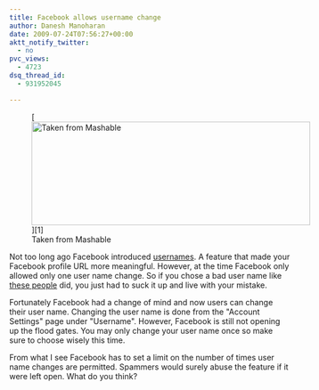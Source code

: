 ```yaml
---
title: Facebook allows username change
author: Danesh Manoharan
date: 2009-07-24T07:56:27+00:00
aktt_notify_twitter:
  - no
pvc_views:
  - 4723
dsq_thread_id:
  - 931952045

---
```

<figure id="attachment_1682" aria-describedby="caption-attachment-1682" style="width: 500px" class="wp-caption alignnone">[<img loading="lazy" class="size-medium wp-image-1682" title="fb-namechange" src="/wp-content/uploads/2009/07/fb-namechange-500x186.jpg" alt="Taken from Mashable" width="500" height="186" srcset="/wp-content/uploads/2009/07/fb-namechange-500x186.jpg 500w, /wp-content/uploads/2009/07/fb-namechange.jpg 603w" sizes="(max-width: 500px) 100vw, 500px" />][1]<figcaption id="caption-attachment-1682" class="wp-caption-text">Taken from Mashable</figcaption></figure>

Not too long ago Facebook introduced [usernames][2]. A feature that made your Facebook profile URL more meaningful. However, at the time Facebook only allowed only one user name change. So if you chose a bad user name like [these people][3] did, you just had to suck it up and live with your mistake.

Fortunately Facebook had a change of mind and now users can change their user name. Changing the user name is done from the "Account Settings" page under "Username". However, Facebook is still not opening up the flood gates. You may only change your user name once so make sure to choose wisely this time.

From what I see Facebook has to set a limit on the number of times user name changes are permitted. Spammers would surely abuse the feature if it were left open. What do you think?

 [1]: http://mashable.com/2009/07/23/change-facebook-username/
 [2]: /posts/facebook-adds-usernames/
 [3]: http://mashable.com/2009/06/13/silliest-facebook-vanity-urls/